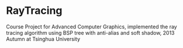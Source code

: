 # RayTracing
Course Project for Advanced Computer Graphics, implemented the ray tracing algorithm using BSP tree with anti-alias and soft shadow, 2013 Autumn at Tsinghua University
